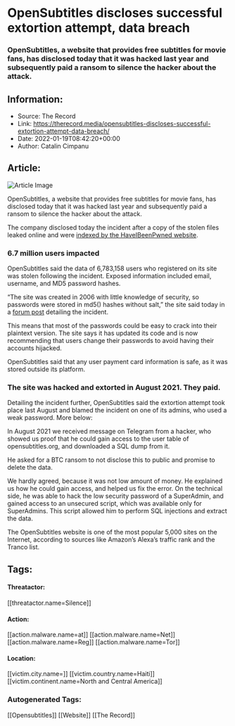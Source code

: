 # OpenSubtitles discloses successful extortion attempt, data breach
### OpenSubtitles, a website that provides free subtitles for movie fans, has disclosed today that it was hacked last year and subsequently paid a ransom to silence the hacker about the attack.

## Information:
+ Source: The Record
+ Link: https://therecord.media/opensubtitles-discloses-successful-extortion-attempt-data-breach/
+ Date: 2022-01-19T08:42:20+00:00
+ Author: Catalin Cimpanu


## Article:
![Article Image](https://therecord.media/wp-content/uploads/2022/01/OpenSubtitles.png)

OpenSubtitles, a website that provides free subtitles for movie fans, has disclosed today that it was hacked last year and subsequently paid a ransom to silence the hacker about the attack.


The company disclosed today the incident after a copy of the stolen files leaked online and were [indexed by the HaveIBeenPwned website](https://twitter.com/haveibeenpwned/status/1483664617188786177).


### 6.7 million users impacted


OpenSubtitles said the data of 6,783,158 users who registered on its site was stolen following the incident. Exposed information included email, username, and MD5 password hashes.


“The site was created in 2006 with little knowledge of security, so passwords were stored in md5() hashes without salt,” the site said today in a [forum post](https://forum.opensubtitles.org/viewtopic.php?f=1&p=46835) detailing the incident.


This means that most of the passwords could be easy to crack into their plaintext version. The site says it has updated its code and is now recommending that users change their passwords to avoid having their accounts hijacked.


OpenSubtitles said that any user payment card information is safe, as it was stored outside its platform.


### The site was hacked and extorted in August 2021. They paid.


Detailing the incident further, OpenSubtitles said the extortion attempt took place last August and blamed the incident on one of its admins, who used a weak password. More below:


In August 2021 we received message on Telegram from a hacker, who showed us proof that he could gain access to the user table of opensubtitles.org, and downloaded a SQL dump from it.  
  
He asked for a BTC ransom to not disclose this to public and promise to delete the data.  
  
We hardly agreed, because it was not low amount of money. He explained us how he could gain access, and helped us fix the error. On the technical side, he was able to hack the low security password of a SuperAdmin, and gained access to an unsecured script, which was available only for SuperAdmins. This script allowed him to perform SQL injections and extract the data.


The OpenSubtitles website is one of the most popular 5,000 sites on the Internet, according to sources like Amazon’s Alexa’s traffic rank and the Tranco list.





## Tags:

#### Threatactor:
[[threatactor.name=Silence]]

#### Action:
[[action.malware.name=at]] [[action.malware.name=Net]] [[action.malware.name=Reg]] [[action.malware.name=Tor]]

#### Location:
[[victim.city.name=]] [[victim.country.name=Haiti]] [[victim.continent.name=North and Central America]]

### Autogenerated Tags:
[[Opensubtitles]] [[Website]] [[The Record]]

